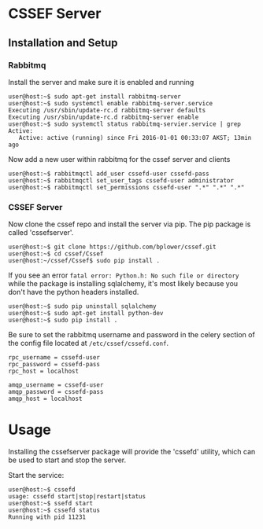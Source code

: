 # CSSEF Server

## Installation and Setup
### Rabbitmq
Install the server and make sure it is enabled and running
```
user@host:~$ sudo apt-get install rabbitmq-server
user@host:~$ sudo systemctl enable rabbitmq-server.service
Executing /usr/sbin/update-rc.d rabbitmq-server defaults
Executing /usr/sbin/update-rc.d rabbitmq-server enable
user@host:~$ sudo systemctl status rabbitmq-servier.service | grep Active:
   Active: active (running) since Fri 2016-01-01 00:33:07 AKST; 13min ago
```

Now add a new user within rabbitmq for the cssef server and clients
```
user@host:~$ rabbitmqctl add_user cssefd-user cssefd-pass
user@host:~$ rabbitmqctl set_user_tags cssefd-user administrator
user@host:~$ rabbitmqctl set_permissions cssefd-user ".*" ".*" ".*"
```

### CSSEF Server
Now clone the cssef repo and install the server via pip. The pip package is called 'cssefserver'.
```
user@host:~$ git clone https://github.com/bplower/cssef.git
user@host:~$ cd cssef/Cssef
user@host:~/cssef/Cssef$ sudo pip install .
```

If you see an error ```fatal error: Python.h: No such file or directory``` while the package is installing sqlalchemy, it's most likely because you don't have the python headers installed.
```
user@host:~$ sudo pip uninstall sqlalchemy
user@host:~$ sudo apt-get install python-dev
user@host:~$ sudo pip install .
```

Be sure to set the rabbitmq username and password in the celery section of the config file located at ```/etc/cssef/cssefd.conf```.
```
rpc_username = cssefd-user
rpc_password = cssefd-pass
rpc_host = localhost

amqp_username = cssefd-user
amqp_password = cssefd-pass
amqp_host = localhost
```

# Usage
Installing the cssefserver package will provide the 'cssefd' utility, which can be used to start and stop the server.

Start the service:
```
user@host:~$ cssefd
usage: cssefd start|stop|restart|status
user@host:~$ ssefd start
user@host:~$ cssefd status
Running with pid 11231
```
